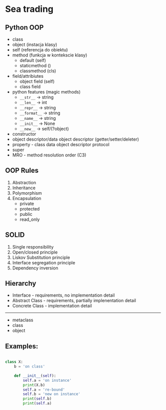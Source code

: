# Sea trading

## Python OOP
- class
- object (instacja klasy)
- self (referencja do obiektu)
- method (funkcja w kontekscie klasy)
  - default (self)
  - staticmethod ()
  - classmethod (cls)
- field/attribiutes
  - object field (self)
  - class field 
- python features (magic methods)
  - `__str__` -> string
  - `__len__` -> int
  - `__repr__` -> string
  - `__format__` -> string
  - `__name__` -> string
  - `__init__` -> None
  - `__new__` -> self/(?object)
- constructor
- object descriptor/data object descriptor (getter/setter/deleter)
- property - class data object descriptor protocol
- super 
- MRO - method resolution order (C3)

## OOP Rules
1. Abstraction
2. Inheritance
3. Polymorphism
4. Encapsulation
   - private
   - protected
   - public
   - read_only

## SOLID
1. Single responsibility
2. Open/closed principle
3. Liskov Substitution principle
4. Interface segregation principle 
5. Dependency inversion 

## Hierarchy
- Interface - requirements, no implementation detail
- Abstract Class - requirements, partially implenentation detail
- Concrete Class - implementation detail

---

- metaclass
- class
- object

## Examples:

```python

class X:
    b = 'on class'
    
    def __init__(self):
        self.a = 'on instance'
        print(X.b)
        self.a = 're-bound'
        self.b = 'new on instance'
        print(self.b)
        print(self.a)


```